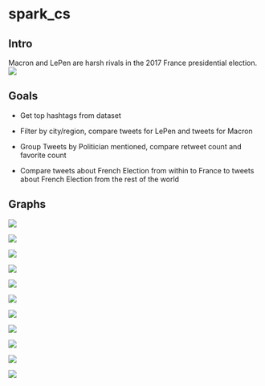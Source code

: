 # spark_cs

## Intro

Macron and LePen are harsh rivals in the 2017 France presidential election.
![](Unknown.jpeg)

## Goals

* Get top hashtags from dataset

* Filter by city/region, compare tweets for LePen and tweets for Macron

* Group Tweets by Politician mentioned, compare retweet count and favorite count 

* Compare tweets about French Election from within to France to tweets about French Election from the rest of the world

## Graphs
![](helper.png)


![](hashtags.png)


![](cleanedData.png)


![](Macron+LePen.png)


![](Macron.png)


![](LePen.png)

![](By_City.png)

![](By_Region_DF.png)

![](By_region_plot.png)

![](ben2.png)

![](ben1.png)

